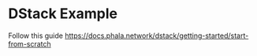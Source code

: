 # DStack Example

Follow this guide https://docs.phala.network/dstack/getting-started/start-from-scratch